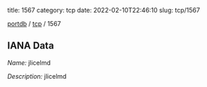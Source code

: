 title: 1567
category: tcp
date: 2022-02-10T22:46:10
slug: tcp/1567

[portdb](/) / [tcp](/category/tcp.html) / 1567


## IANA Data

_Name:_ jlicelmd

_Description:_ jlicelmd


